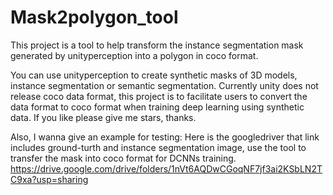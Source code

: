 # Mask2polygon_tool
This project is a tool to help transform the instance segmentation mask generated by unityperception into a polygon in coco format.

You can use unityperception to create synthetic masks of 3D models, instance segmentation or semantic segmentation. 
Currently unity does not release coco data format, this project is to facilitate users to convert the data format to coco format when training deep learning using synthetic data. If you like please give me stars, thanks.

Also, I wanna give an example for testing:
Here is the googledriver that link includes ground-turth and instance segmentation image, use the tool to transfer the mask into coco format for DCNNs training. 
https://drive.google.com/drive/folders/1nVt6AQDwCGoqNF7jf3ai2KSbLN2TC9xa?usp=sharing
